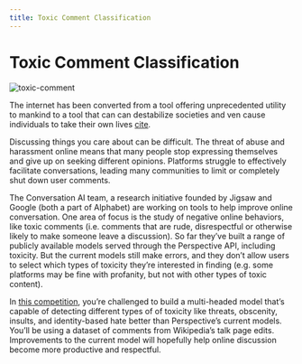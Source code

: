 ```yaml
---
title: Toxic Comment Classification
---
```


# Toxic Comment Classification

![toxic-comment](images/toxic-comment.jpg)


The internet has been converted from a tool offering unprecedented utility to mankind to a tool that can can destabilize societies and ven cause individuals to take their own lives [cite](https://www.nytimes.com/2018/08/08/technology/personaltech/internet-trolls-comments.html). 

Discussing things you care about can be difficult. The threat of abuse and harassment online means that many people stop expressing themselves and give up on seeking different opinions. Platforms struggle to effectively facilitate conversations, leading many communities to limit or completely shut down user comments.

The Conversation AI team, a research initiative founded by Jigsaw and Google (both a part of Alphabet) are working on tools to help improve online conversation. One area of focus is the study of negative online behaviors, like toxic comments (i.e. comments that are rude, disrespectful or otherwise likely to make someone leave a discussion). So far they’ve built a range of publicly available models served through the Perspective API, including toxicity. But the current models still make errors, and they don’t allow users to select which types of toxicity they’re interested in finding (e.g. some platforms may be fine with profanity, but not with other types of toxic content).

In [this competition](https://www.kaggle.com/c/jigsaw-toxic-comment-classification-challenge), you’re challenged to build a multi-headed model that’s capable of detecting different types of of toxicity like threats, obscenity, insults, and identity-based hate better than Perspective’s current models. You’ll be using a dataset of comments from Wikipedia’s talk page edits. Improvements to the current model will hopefully help online discussion become more productive and respectful.

